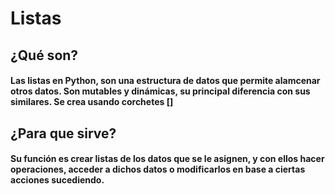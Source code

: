 # Listas

## ¿Qué son?
#### Las listas en Python, son  una estructura de datos que permite alamcenar otros datos. Son mutables y dinámicas, su principal diferencia con sus similares. Se crea usando corchetes []

## ¿Para que sirve?

#### Su función es crear listas de los datos que se le asignen, y con ellos hacer operaciones, acceder a dichos datos o modificarlos en base a ciertas acciones sucediendo.
